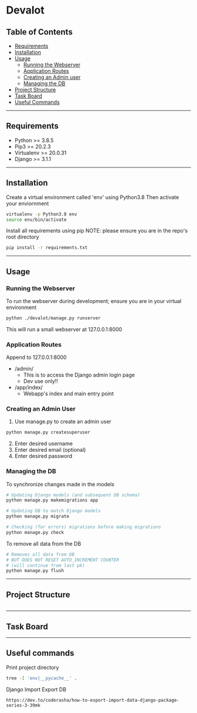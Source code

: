 # Devalot

## Table of Contents

- [Requirements](#requirements)
- [Installation](#installation)
- [Usage](#usage)
  - [Running the Webserver](#running-the-webserver)
  - [Application Routes](#application-routes)
  - [Creating an Admin user](#creating-an-admin-user)
  - [Managing the DB](#managing-the-db)
- [Project Structure](#project-structure)
- [Task Board](#task-board)
- [Useful Commands](#useful-commands)

---

## Requirements

- Python     >= 3.8.5
- Pip3       >= 20.2.3
- Virtualenv >= 20.0.31
- Django     >= 3.1.1

---

## Installation

Create a virtual environment called 'env' using Python3.8
Then activate your enviornment

```bash
virtualenv -p Python3.8 env
source env/bin/activate
```

Install all requirements using pip
NOTE: please ensure you are in the repo's root directory

```bash
pip install -r requirements.txt
```

---

## Usage

### Running the Webserver

To run the webserver during development; ensure you are in your virtual environment

```bash
python ./devalot/manage.py runserver
```

This will run a small webserver at 127.0.0.1:8000

### Application Routes

Append to 127.0.0.1:8000

- /admin/
  - This is to access the Django admin login page
  - Dev use only!!
- /app/index/
  - Webapp's index and main entry point

### Creating an Admin User

1. Use manage.py to create an admin user

```bash
python manage.py createsuperuser
```

2. Enter desired username
3. Enter desired email (optional)
4. Enter desired password

### Managing the DB

To synchronize changes made in the models

```bash
# Updating Django models (and subsequent DB schema)
python manage.py makemigrations app

# Updating DB to match Django models
python manage.py migrate

# Checking (for errors) migrations before making migrations
python manage.py check
```

To remove all data from the DB

```bash
# Removes all data from DB
# BUT DOES NOT RESET AUTO_INCREMENT COUNTER
# (will continue from last pk)
python manage.py flush
```

---

## Project Structure

```

```

---

## Task Board



---

## Useful commands

Print project directory

```bash
tree -I 'env|__pycache__' .
```

Django Import Export DB

```
https://dev.to/coderasha/how-to-export-import-data-django-package-series-3-39mk
```